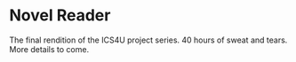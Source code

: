 # Novel Reader

The final rendition of the ICS4U project series. 40 hours of sweat and tears. More details to come.
